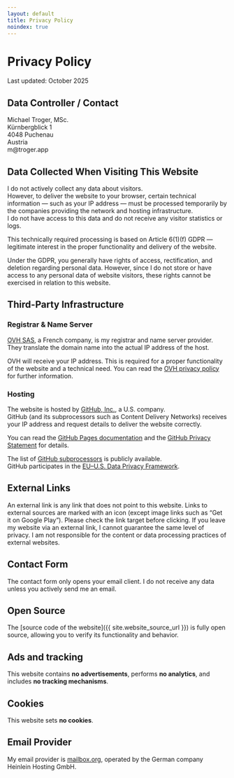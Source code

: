 ```yaml
---
layout: default
title: Privacy Policy
noindex: true
---
```

# Privacy Policy
Last updated: October 2025

## Data Controller / Contact
Michael Troger, MSc.  
Kürnbergblick 1   
4048 Puchenau  
Austria  
&#109;&#64;&#116;&#114;&#111;&#103;&#101;&#114;&#46;&#97;&#112;&#112;  
  
## Data Collected When Visiting This Website
I do not actively collect any data about visitors.  
However, to deliver the website to your browser, certain technical information — such as your IP address — must be processed temporarily by the companies providing the network and hosting infrastructure.  
I do not have access to this data and do not receive any visitor statistics or logs.

This technically required processing is based on Article 6(1)(f) GDPR — legitimate interest in the proper functionality and delivery of the website.

Under the GDPR, you generally have rights of access, rectification, and deletion regarding personal data. However, since I do not store or have access to any personal data of website visitors, these rights cannot be exercised in relation to this website.

## Third-Party Infrastructure

### Registrar & Name Server
[OVH SAS](https://www.ovhcloud.com), a French company,
is my registrar and name server provider. They translate the domain name into the actual IP address of the host.

OVH will receive your IP address. This is required for a proper functionality of the website and a technical need.
You can read the [OVH privacy policy](https://www.ovhcloud.com/en-ie/terms-and-conditions/privacy-policy/) for further information.

### Hosting
The website is hosted by [GitHub, Inc.](https://github.com), a U.S. company.  
GitHub (and its subprocessors such as Content Delivery Networks) receives your IP address and request details to deliver the website correctly.  

You can read the [GitHub Pages documentation](https://docs.github.com/en/pages/getting-started-with-github-pages/about-github-pages#data-collection) and the [GitHub Privacy Statement](https://docs.github.com/en/site-policy/privacy-policies/github-general-privacy-statement) for details.  

The list of [GitHub subprocessors](https://docs.github.com/en/site-policy/privacy-policies/github-subprocessors) is publicly available.  
GitHub participates in the [EU–U.S. Data Privacy Framework](https://www.dataprivacyframework.gov).  

## External Links
An external link is any link that does not point to this website. Links to external sources are marked with an icon (except image links such as “Get it on Google Play”). Please check the link target before clicking. If you leave my website via an external link, I cannot guarantee the same level of privacy. I am not responsible for the content or data processing practices of external websites.

## Contact Form
The contact form only opens your email client. I do not receive any data unless you actively send me an email.

## Open Source
The [source code of the website]({{ site.website_source_url }}) is fully open source, allowing you to verify its functionality and behavior.

## Ads and tracking
This website contains **no advertisements**, performs **no analytics**, and includes **no tracking mechanisms**.

## Cookies
This website sets **no cookies**.

## Email Provider
My email provider is [mailbox.org](https://mailbox.org), operated by the German company Heinlein Hosting GmbH.
